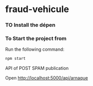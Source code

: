 # fraud-vehicule

### TO Install the dépen


### To Start the project from

Run the following command: 

```bash
npm start 
```


API of POST SPAM publication

Open [http://localhost:5000/api/arnaque](http://localhost:5000/api/arnaque)
